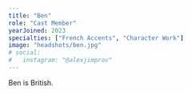 ```yaml
---
title: "Ben"
role: "Cast Member"
yearJoined: 2023
specialties: ["French Accents", "Character Work"]
image: "headshots/ben.jpg"
# social:
#   instagram: "@alexjimprov"
---
```


Ben is British.